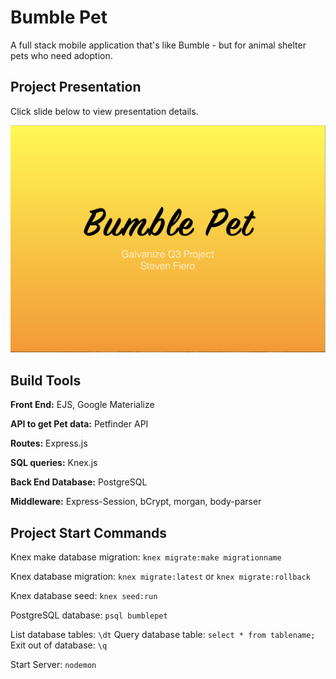 # Bumble Pet
A full stack mobile application that's like Bumble - but for animal shelter pets who need adoption.



## Project Presentation

Click slide below to view presentation details.

[![Alt](bumblescreenshot.png)](Bumble-Pet.pdf)



## Build Tools

**Front End:** EJS, Google Materialize

**API to get Pet data:** Petfinder API

**Routes:** Express.js

**SQL queries:** Knex.js

**Back End Database:** PostgreSQL

**Middleware:** Express-Session, bCrypt, morgan, body-parser



## Project Start Commands

Knex make database migration: ```knex migrate:make migrationname```

Knex database migration: ```knex migrate:latest``` or ```knex migrate:rollback```

Knex database seed: ```knex seed:run```

PostgreSQL database: ```psql bumblepet```

List database tables: ```\dt```
Query database table: ```select * from tablename;```
Exit out of database: ```\q```

Start Server: ```nodemon```
